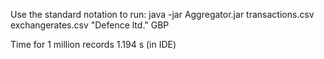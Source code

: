 Use the standard notation to run:
java -jar Aggregator.jar transactions.csv exchangerates.csv "Defence ltd." GBP

Time for 1 million records 1.194 s (in IDE)



